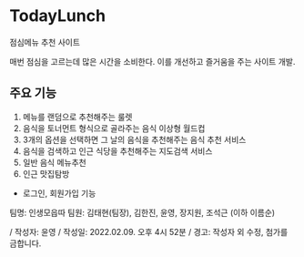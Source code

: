 # TodayLunch
점심메뉴 추천 사이트 

매번 점심을 고르는데 많은 시간을 소비한다. 이를 개선하고 즐거움을 주는 사이트 개발.

## 주요 기능
1. 메뉴를 랜덤으로 추천해주는 룰렛
2. 음식을 토너먼트 형식으로 골라주는 음식 이상형 월드컵
3. 3개의 옵션을 선택하면 그 날의 음식을 추천해주는 음식 추천 서비스
4. 음식을 검색하고 인근 식당을 추천해주는 지도검색 서비스
5. 일반 음식 메뉴추천
6. 인근 맛집탐방

* 로그인, 회원가입 기능


팀명: 인생모읍따
팀원: 김태현(팀장), 김한진, 윤영, 장지원, 조석근 (이하 이름순)






/ 작성자: 윤영
/ 작성일: 2022.02.09. 오후 4시 52분
/ 경고: 작성자 외 수정, 첨가를 금합니다.


